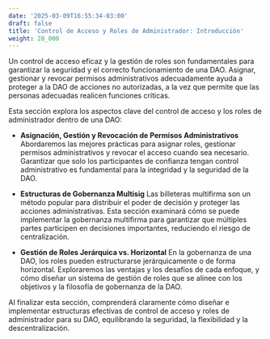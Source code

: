 ```yaml
---
date: '2025-03-09T16:55:34-03:00'
draft: false
title: 'Control de Acceso y Roles de Administrador: Introducción'
weight: 28_000
---
```


Un control de acceso eficaz y la gestión de roles son fundamentales para garantizar la seguridad y el correcto funcionamiento de una DAO. Asignar, gestionar y revocar permisos administrativos adecuadamente ayuda a proteger a la DAO de acciones no autorizadas, a la vez que permite que las personas adecuadas realicen funciones críticas.

Esta sección explora los aspectos clave del control de acceso y los roles de administrador dentro de una DAO:

- **Asignación, Gestión y Revocación de Permisos Administrativos**
    Abordaremos las mejores prácticas para asignar roles, gestionar permisos administrativos y revocar el acceso cuando sea necesario. Garantizar que solo los participantes de confianza tengan control administrativo es fundamental para la integridad y la seguridad de la DAO.

- **Estructuras de Gobernanza Multisig**
    Las billeteras multifirma son un método popular para distribuir el poder de decisión y proteger las acciones administrativas. Esta sección examinará cómo se puede implementar la gobernanza multifirma para garantizar que múltiples partes participen en decisiones importantes, reduciendo el riesgo de centralización.

- **Gestión de Roles Jerárquica vs. Horizontal**
    En la gobernanza de una DAO, los roles pueden estructurarse jerárquicamente o de forma horizontal. Exploraremos las ventajas y los desafíos de cada enfoque, y cómo diseñar un sistema de gestión de roles que se alinee con los objetivos y la filosofía de gobernanza de la DAO.

Al finalizar esta sección, comprenderá claramente cómo diseñar e implementar estructuras efectivas de control de acceso y roles de administrador para su DAO, equilibrando la seguridad, la flexibilidad y la descentralización.
